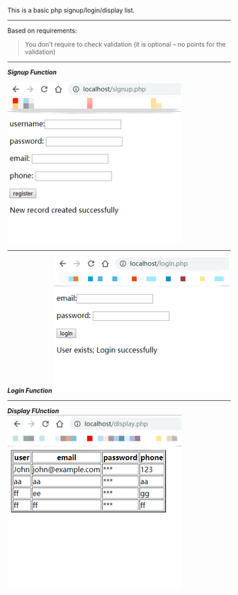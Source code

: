 This is a basic php signup/login/display list.

---

Based on requirements:

> You don’t require to check validation (it is optional – no points for the
validation)

---

***Signup Function***

![signup](images/signup.PNG)

---

***Login Function***
![login](images/login.PNG)

---

***Display FUnction***
![display](images/display.PNG)

